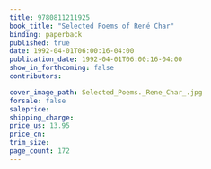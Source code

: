 ```yaml
---
title: 9780811211925
book_title: "Selected Poems of René Char"
binding: paperback
published: true
date: 1992-04-01T06:00:16-04:00
publication_date: 1992-04-01T06:00:16-04:00
show_in_forthcoming: false
contributors:

cover_image_path: Selected_Poems._Rene_Char_.jpg
forsale: false
saleprice:
shipping_charge:
price_us: 13.95
price_cn:
trim_size:
page_count: 172
---
```


